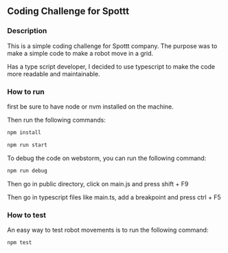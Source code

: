 ## Coding Challenge for Spottt

### Description
This is a simple coding challenge for Spottt company.
The purpose was to make a simple code to make a robot move in a grid.

Has a type script developer, I decided to use typescript to make the code more readable and maintainable.

### How to run
first be sure to have node or nvm installed on the machine.

Then run the following commands:

```bash
npm install

npm run start
```

To debug the code on webstorm, you can run the following command:

```bash
npm run debug
```

Then go in public directory, click on main.js and press shift + F9

Then go in typescript files like main.ts, add a breakpoint and press ctrl + F5

### How to test

An easy way to test robot movements is to run the following command:

```bash
npm test
```
